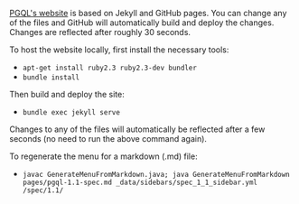 [PGQL's website](http://pgql-lang.org/) is based on Jekyll and GitHub pages. You can change any of the files and GitHub will automatically build and deploy the changes. Changes are reflected after roughly 30 seconds.

To host the website locally, first install the necessary tools:

 - `apt-get install ruby2.3 ruby2.3-dev bundler`
 - `bundle install`

Then build and deploy the site:

 - `bundle exec jekyll serve`

Changes to any of the files will automatically be reflected after a few seconds (no need to run the above command again).

To regenerate the menu for a markdown (.md) file:

 - `javac GenerateMenuFromMarkdown.java; java GenerateMenuFromMarkdown pages/pgql-1.1-spec.md _data/sidebars/spec_1_1_sidebar.yml /spec/1.1/`
